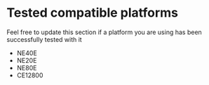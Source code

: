# Tested compatible platforms
Feel free to update this section if a platform you are using has been successfully tested with it
* NE40E
* NE20E
* NE80E
* CE12800


